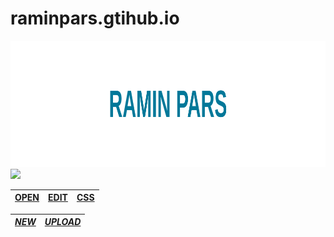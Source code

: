 # raminpars.gtihub.io
<a href="#" >
<img src="https://raw.githubusercontent.com/raminpars/raminpars.github.io/8605e6df2bdc618bc44de71e4f6fb0ce4516f5aa/img/ramin-pars.svg" />
<img src="https://github.com/raminpars/raminpars.github.io/raw/main/img/ramin-pars.gif"/>
</a>

|[OPEN](https://raminpars.github.io/)|[EDIT](https://github.com/raminpars/raminpars.github.io/edit/main/index.html)|[CSS](https://github.com/raminpars/raminpars.github.io/edit/main/css/home.css)|
|:------:|:---------------------------------------------------------------------------:|:-----:|

|  [*NEW*](https://github.com/raminpars/raminpars.github.io/new/main)|[*UPLOAD*](https://github.com/raminpars/raminpars.github.io/upload/main)|
|:--------------------------------------------------------------:|:--------------------------------------------------------------------:|

